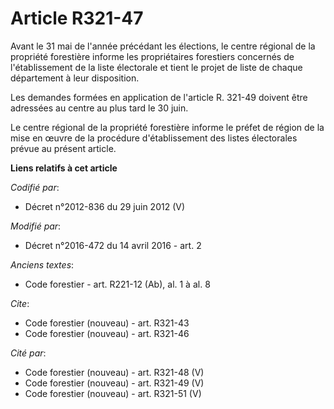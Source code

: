 # Article R321-47

Avant le 31 mai de l'année précédant les élections, le centre régional de la propriété forestière informe les propriétaires
forestiers concernés de l'établissement de la liste électorale et tient le projet de liste de chaque département à leur
disposition.

Les demandes formées en application de l'article R. 321-49 doivent être adressées au centre au plus tard le 30 juin.

Le centre régional de la propriété forestière informe le préfet de région de la mise en œuvre de la procédure d'établissement
des listes électorales prévue au présent article.

**Liens relatifs à cet article**

_Codifié par_:

  - Décret n°2012-836 du 29 juin 2012 (V)

_Modifié par_:

  - Décret n°2016-472 du 14 avril 2016 - art. 2

_Anciens textes_:

  - Code forestier - art. R221-12 (Ab), al. 1 à al. 8

_Cite_:

  - Code forestier (nouveau) - art. R321-43
  - Code forestier (nouveau) - art. R321-46

_Cité par_:

  - Code forestier (nouveau) - art. R321-48 (V)
  - Code forestier (nouveau) - art. R321-49 (V)
  - Code forestier (nouveau) - art. R321-51 (V)
